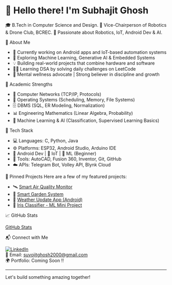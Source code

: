# 👋 Hello there! I'm Subhajit Ghosh

🎓 B.Tech in Computer Science and Design. 
🎯 Vice-Chairperson of Robotics & Drone Club, BCREC.
🚀 Passionate about Robotics, IoT, Android Dev & AI.


🧠 About Me

- 🔭 Currently working on Android apps and IoT-based automation systems
- 🌱 Exploring Machine Learning, Generative AI & Embedded Systems
- 💡 Building real-world projects that combine hardware and software
- 🧑‍💻 Learning DSA by solving daily challenges on LeetCode
- 🧘 Mental wellness advocate | Strong believer in discipline and growth

📘 Academic Strengths

- 📡 Computer Networks (TCP/IP, Protocols)
- 💽 Operating Systems (Scheduling, Memory, File Systems)
- 🗄️ DBMS (SQL, ER Modeling, Normalization)
- 📊 Engineering Mathematics (Linear Algebra, Probability)
- 🤖 Machine Learning & AI (Classification, Supervised Learning Basics)


🔨 Tech Stack

- 💻 Languages: C, Python, Java  
- ⚙️ Platforms: ESP32, Android Studio, Arduino IDE  
- 📱 Android Dev | 🤖 IoT | 🧠 ML (Beginner)  
- 🧰 Tools: AutoCAD, Fusion 360, Inventor, Git, GitHub  
- ☁️ APIs: Telegram Bot, Volley API, Blynk Cloud



📌 Pinned Projects
Here are a few of my featured projects:

- 🛰️ [Smart Air Quality Monitor](https://github.com/subhajitghosh/smart-air-quality-monitoring)  
- 🌿 [Smart Garden System](https://github.com/subhajitghosh/smart-garden-system)  
- 📱 [Weather Update App (Android)](https://github.com/subhajitghosh/weather-update-android-app)  
- 🧠 [Iris Classifier - ML Mini Project](https://github.com/subhajitghosh/iris-classification-ml)



📈 GitHub Stats

[GitHub Stats](https://github-readme-stats.vercel.app/api?username=SubhajitGhosh&show_icons=true&theme=tokyonight)

📬 Connect with Me

[![LinkedIn](https://img.shields.io/badge/-LinkedIn-blue?style=flat&logo=linkedin)](https://www.linkedin.com/in/subhajit-ghosh-a17104348/)  
📧 Email: suvojitghosh2000@gmail.com  
🌍 Portfolio: Coming Soon !!

---

Let's build something amazing together!

